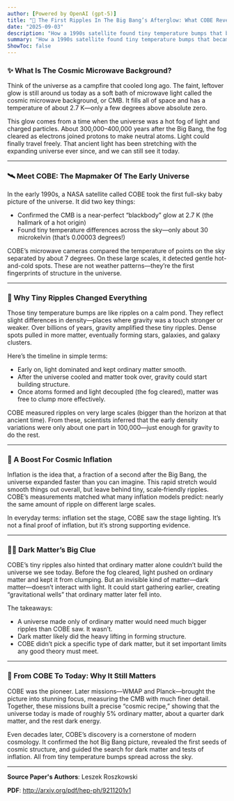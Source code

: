 ```yaml
---
author: [Powered by OpenAI (gpt-5)]
title: "🌌 The First Ripples In The Big Bang’s Afterglow: What COBE Revealed"
date: "2025-09-03"
description: "How a 1990s satellite found tiny temperature bumps that became the seeds of galaxies—and boosted ideas like inflation and dark matter"
summary: "How a 1990s satellite found tiny temperature bumps that became the seeds of galaxies—and boosted ideas like inflation and dark matter"
ShowToc: false
---
```


### ✨ What Is The Cosmic Microwave Background?

Think of the universe as a campfire that cooled long ago. The faint, leftover glow is still around us today as a soft bath of microwave light called the cosmic microwave background, or CMB. It fills all of space and has a temperature of about 2.7 K—only a few degrees above absolute zero.

This glow comes from a time when the universe was a hot fog of light and charged particles. About 300,000–400,000 years after the Big Bang, the fog cleared as electrons joined protons to make neutral atoms. Light could finally travel freely. That ancient light has been stretching with the expanding universe ever since, and we can still see it today.

---

### 🛰️ Meet COBE: The Mapmaker Of The Early Universe

In the early 1990s, a NASA satellite called COBE took the first full-sky baby picture of the universe. It did two key things:

- Confirmed the CMB is a near-perfect “blackbody” glow at 2.7 K (the hallmark of a hot origin)
- Found tiny temperature differences across the sky—only about 30 microkelvin (that’s 0.00003 degrees!)

COBE’s microwave cameras compared the temperature of points on the sky separated by about 7 degrees. On these large scales, it detected gentle hot-and-cold spots. These are not weather patterns—they’re the first fingerprints of structure in the universe.

---

### 🌊 Why Tiny Ripples Changed Everything

Those tiny temperature bumps are like ripples on a calm pond. They reflect slight differences in density—places where gravity was a touch stronger or weaker. Over billions of years, gravity amplified these tiny ripples. Dense spots pulled in more matter, eventually forming stars, galaxies, and galaxy clusters.

Here’s the timeline in simple terms:
- Early on, light dominated and kept ordinary matter smooth.
- After the universe cooled and matter took over, gravity could start building structure.
- Once atoms formed and light decoupled (the fog cleared), matter was free to clump more effectively.

COBE measured ripples on very large scales (bigger than the horizon at that ancient time). From these, scientists inferred that the early density variations were only about one part in 100,000—just enough for gravity to do the rest.

---

### 🎈 A Boost For Cosmic Inflation

Inflation is the idea that, a fraction of a second after the Big Bang, the universe expanded faster than you can imagine. This rapid stretch would smooth things out overall, but leave behind tiny, scale‑friendly ripples. COBE’s measurements matched what many inflation models predict: nearly the same amount of ripple on different large scales.

In everyday terms: inflation set the stage, COBE saw the stage lighting. It’s not a final proof of inflation, but it’s strong supporting evidence.

---

### 🕵️‍♀️ Dark Matter’s Big Clue

COBE’s tiny ripples also hinted that ordinary matter alone couldn’t build the universe we see today. Before the fog cleared, light pushed on ordinary matter and kept it from clumping. But an invisible kind of matter—dark matter—doesn’t interact with light. It could start gathering earlier, creating “gravitational wells” that ordinary matter later fell into.

The takeaways:
- A universe made only of ordinary matter would need much bigger ripples than COBE saw. It wasn’t.
- Dark matter likely did the heavy lifting in forming structure.
- COBE didn’t pick a specific type of dark matter, but it set important limits any good theory must meet.

---

### 🔭 From COBE To Today: Why It Still Matters

COBE was the pioneer. Later missions—WMAP and Planck—brought the picture into stunning focus, measuring the CMB with much finer detail. Together, these missions built a precise “cosmic recipe,” showing that the universe today is made of roughly 5% ordinary matter, about a quarter dark matter, and the rest dark energy.

Even decades later, COBE’s discovery is a cornerstone of modern cosmology. It confirmed the hot Big Bang picture, revealed the first seeds of cosmic structure, and guided the search for dark matter and tests of inflation. All from tiny temperature bumps spread across the sky.

---

**Source Paper's Authors**: Leszek Roszkowski

**PDF**: http://arxiv.org/pdf/hep-ph/9211201v1